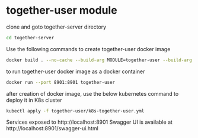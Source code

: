 # together-user module

clone and goto together-server directory

```bash
cd together-server
```

Use the following commands to create together-user docker image
```bash
docker build . --no-cache --build-arg MODULE=together-user --build-arg PORT=8901 -f docker/together-dependency.dev.Dockerfile -t together-user
```

to run together-user docker image as a docker container
```bash
docker run --port 8901:8901 together-user
```

after creation of docker image, use the below kubernetes command to deploy it in K8s cluster

```bash
kubectl apply -f together-user/k8s-together-user.yml
```

Services exposed to http://localhost:8901 
Swagger UI is available at http://localhost:8901/swagger-ui.html
